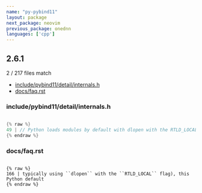 ```yaml
---
name: "py-pybind11"
layout: package
next_package: neovim
previous_package: onednn
languages: ['cpp']
---
```

## 2.6.1
2 / 217 files match

 - [include/pybind11/detail/internals.h](#includepybind11detailinternalsh)
 - [docs/faq.rst](#docsfaqrst)

### include/pybind11/detail/internals.h

```cpp

{% raw %}
49 | // Python loads modules by default with dlopen with the RTLD_LOCAL flag; under libc++ and possibly
{% endraw %}

```
### docs/faq.rst

```

{% raw %}
166 | typically using ``dlopen`` with the ``RTLD_LOCAL`` flag), this Python default
{% endraw %}

```